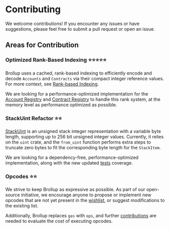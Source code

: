 # Contributing
We welcome contributions! If you encounter any issues or have suggestions, please feel free to submit a pull request or open an issue.

## Areas for Contribution

### Optimized Rank-Based Indexing ⭐⭐⭐⭐⭐
Brollup uses a cached, rank-based indexing to efficiently encode and decode `Accounts` and `Contracts` via their compact integer reference values. For more context, see [Rank-based Indexing](https://github.com/brollup/brollup/tree/main/src/constructive/cpe#2-rank-based-indexing).

We are looking for a performance-optimized implementation for the [Account Registry](https://github.com/brollup/brollup/blob/main/src/inscriptive/registery/account_registery.rs) and [Contract Registry](https://github.com/brollup/brollup/blob/main/src/inscriptive/registery/contract_registery.rs) to handle this rank system, at the memory level as performance optimized as possible.

### StackUint Refactor ⭐⭐
[StackUint](https://github.com/brollup/brollup/blob/main/src/executive/stack/stack_item/uint_ext.rs) is an unsigned stack integer representation with a variable byte length, supporting up to 256 bit unsigned integer values. Currently, it relies on the `uint` crate, and the `from_uint` function performs extra steps to truncate zero bytes to fit the corresponding byte length for the `StackItem`.

We are looking for a dependency-free, performance-optimized implementation, along with the new updated [tests](https://github.com/brollup/brollup/blob/main/tests/stack_uint.rs) coverage.

### Opcodes ⭐⭐
We strive to keep Brollup as expressive as possible. As part of our open-source initiative, we encourage anyone to propose or implement new opcodes that are not yet present in the [wishlist](https://github.com/brollup/brollup/tree/main/src/executive/opcode), or suggest modifications to the existing list.

Additionally, Brollup replaces `gas` with `ops`, and further [contributions](https://github.com/brollup/brollup/blob/main/src/executive/opcode/ops.rs) are needed to evaluate the cost of executing opcodes.
